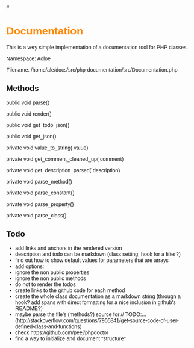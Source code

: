 <div style='font-family: "Fira Sans", "Source Sans Pro", Helvetica, Arial, sans-serif; font-weight: 400;'>
# <h1 style="color: #f80;">Documentation</h1>
<p>This is a very simple implementation of a documentation tool for PHP classes.
</p>
<p>Namespace: Aoloe</p>
<p>Filename: /home/ale/docs/src/php-documentation/src/Documentation.php</p>
<h2>Methods</h2>
<p class="signature"><span class="modifier">public</span> <span class="type">void</span> <span class="name">parse</span>()</p>
<p class="signature"><span class="modifier">public</span> <span class="type">void</span> <span class="name">render</span>()</p>
<p class="signature"><span class="modifier">public</span> <span class="type">void</span> <span class="name">get_todo_json</span>()</p>
<p class="signature"><span class="modifier">public</span> <span class="type">void</span> <span class="name">get_json</span>()</p>
<p class="signature"><span class="modifier">private</span> <span class="type">void</span> <span class="name">value_to_string</span>(<span class="type"></span> <span class="name">value</span>)</p>
<p class="signature"><span class="modifier">private</span> <span class="type">void</span> <span class="name">get_comment_cleaned_up</span>(<span class="type"></span> <span class="name">comment</span>)</p>
<p class="signature"><span class="modifier">private</span> <span class="type">void</span> <span class="name">get_description_parsed</span>(<span class="type"></span> <span class="name">description</span>)</p>
<p class="signature"><span class="modifier">private</span> <span class="type">void</span> <span class="name">parse_method</span>()</p>
<p class="signature"><span class="modifier">private</span> <span class="type">void</span> <span class="name">parse_constant</span>()</p>
<p class="signature"><span class="modifier">private</span> <span class="type">void</span> <span class="name">parse_property</span>()</p>
<p class="signature"><span class="modifier">private</span> <span class="type">void</span> <span class="name">parse_class</span>()</p>
<h2>Todo</h2>
<ul>
<li>add links and anchors in the rendered version </li>
<li>description and todo can be markdown (class setting; hook for a filter?) </li>
<li>find out how to show default values for parameters that are arrays </li>
<li>add options: </li>
<li>ignore the non public properties </li>
<li>ignore the non public methods </li>
<li>do not to render the todos </li>
<li>create links to the github code for each method </li>
<li>create the whole class documentation as a markdown string (through a hook?
add spans with direct formatting for a nice inclusion in github's README?) </li>
<li>maybe parse the file's (methods?) source for // TODO:...
(http://stackoverflow.com/questions/7905841/get-source-code-of-user-defined-class-and-functions) </li>
<li>check https://github.com/peej/phpdoctor </li>
<li>find a way to initialize and document "structure" </li>
</ul>

<link href='http://fonts.googleapis.com/css?family=Fira+Sans:300,400,300italic,400italic' rel='stylesheet' type='text/css'>
<link href='http://fonts.googleapis.com/css?family=Fira+Mono' rel='stylesheet' type='text/css'>
<style>
    .documentation {
        font-family: "Fira Sans", "Source Sans Pro", Helvetica, Arial, sans-serif;
        font-weight: 400;
    }
    .documentation h1 {
        color: #f80;
    }
    .documentation h2 {
        color: #f80;
        font-size:1.125em;
        font-weight:normal;
    }
    .documentation p.signature {
        padding-top:0px;
        margin-top:13px;
        padding-bottom:0px;
        margin-bottom:0px;
        font: normal 0.875rem/1.5rem "Fira Mono", monospace;
    }
    .documentation p.signature span.modifier {
        color: #333;
    }
    .documentation p.signature  span.type {
        color: #693;
    }
    .documentation p.signature  span.name {
        color: #369;
    }
    .documentation p.description {
        padding-top:6px;
        margin-top:0px;
        padding-bottom:0px;
        margin-bottom:0px;
    }
</style>
